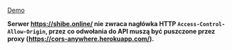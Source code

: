 [Demo](https://build-enaxjxnlhc.now.sh/)

**Serwer https://shibe.online/ nie zwraca nagłówka HTTP  `Access-Control-Allow-Origin`, przez co odwołania do API muszą być puszczone przez proxy (https://cors-anywhere.herokuapp.com/).**
